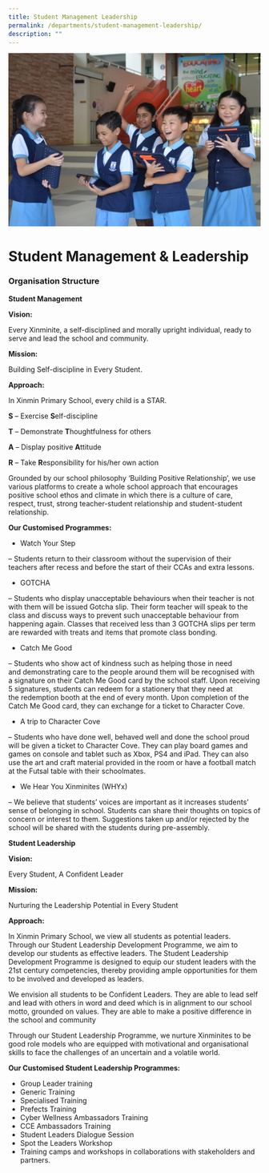 ```yaml
---
title: Student Management Leadership
permalink: /departments/student-management-leadership/
description: ""
---
```

![](/images/sml%20dept.JPG)

# **Student Management & Leadership**

### Organisation Structure



**Student Management**

**Vision:**&nbsp;

Every Xinminite, a self-disciplined and morally upright individual, ready to serve and lead the school and community.

**Mission:**&nbsp;

Building Self-discipline in Every Student.

**Approach:**&nbsp;

In Xinmin Primary School, every child is a STAR.

**S**&nbsp;– Exercise&nbsp;**S**elf-discipline

**T**&nbsp;– Demonstrate&nbsp;**T**houghtfulness for others

**A**&nbsp;– Display positive&nbsp;**A**ttitude

**R**&nbsp;– Take&nbsp;**R**esponsibility for his/her own action

Grounded by our school philosophy ‘Building Positive Relationship’, we use various platforms to create a whole school approach that encourages positive school ethos and climate in which there is a culture of care, respect, trust, strong teacher-student relationship and student-student relationship.

**Our Customised Programmes:**

*   Watch Your Step

– Students return to their classroom without the supervision of their teachers after&nbsp;recess and before the start of their CCAs and extra lessons.

*   GOTCHA

– Students who display unacceptable behaviours when their teacher is not with&nbsp;them will be issued Gotcha slip. Their form teacher will speak to the class and&nbsp;discuss ways to prevent such unacceptable behaviour from happening again. Classes that received less than 3 GOTCHA slips per term are rewarded with&nbsp;treats and items that promote class bonding.

*   Catch Me Good

– Students who show act of kindness such as helping those in need and&nbsp;demonstrating care to the people around them will be recognised with a&nbsp;signature on their Catch Me Good card by the school staff. Upon receiving 5&nbsp;signatures, students can redeem for a stationery that they need at the&nbsp;redemption booth at the end of every month. Upon completion of the Catch Me&nbsp;Good card, they can exchange for a ticket to Character Cove.

*   A trip to Character Cove

– Students who have done well, behaved well and done the school proud will be&nbsp;given a ticket to Character Cove. They can play board games and games on&nbsp;console and tablet such as Xbox, PS4 and iPad. They can also use the art and&nbsp;craft material provided in the room or have a football match at the Futsal table&nbsp;with their schoolmates.

*   We Hear You Xinminites (WHYx)

– We believe that students’ voices are important as it increases students’ sense of&nbsp;belonging in school. Students can share their thoughts on topics of concern or&nbsp;interest to them. Suggestions taken up and/or rejected by the school will be&nbsp;shared with the students during pre-assembly.

**Student Leadership**

**Vision:**&nbsp;

Every Student, A Confident Leader

**Mission:**&nbsp;

Nurturing the Leadership Potential in Every Student

**Approach:**&nbsp;

In Xinmin Primary School, we view all students as potential leaders. Through our Student Leadership Development Programme, we aim to develop our students as effective leaders. The Student Leadership Development Programme is designed to equip our student leaders with the 21st century competencies, thereby providing ample opportunities for them to be involved and developed as leaders.

We envision all students to be Confident Leaders. They are able to lead self and lead with others in word and deed which is in alignment to our school motto, grounded on values.&nbsp;They are able to make a positive difference in the school and community

Through our Student Leadership Programme, we nurture Xinminites to be good role models who are equipped with motivational and organisational skills to face the challenges of an uncertain and a volatile world.

**Our Customised Student Leadership Programmes:**

*   Group Leader training
*   Generic Training
*   Specialised Training
*   Prefects Training
*   Cyber Wellness Ambassadors Training
*   CCE Ambassadors Training
*   Student Leaders Dialogue Session
*   Spot the Leaders Workshop
*   Training camps and workshops in collaborations with stakeholders and partners.
